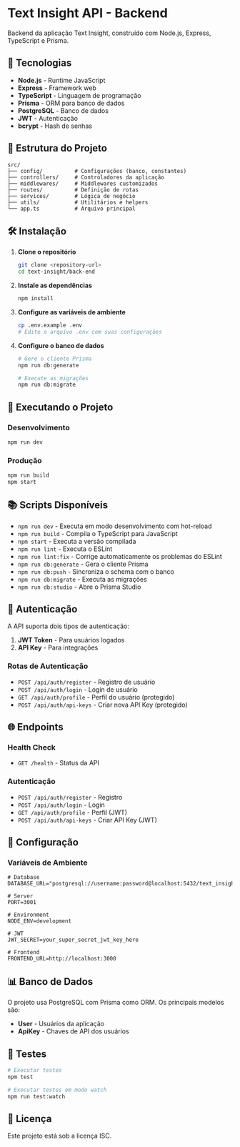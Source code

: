 # Text Insight API - Backend

Backend da aplicação Text Insight, construído com Node.js, Express, TypeScript e Prisma.

## 🚀 Tecnologias

- **Node.js** - Runtime JavaScript
- **Express** - Framework web
- **TypeScript** - Linguagem de programação
- **Prisma** - ORM para banco de dados
- **PostgreSQL** - Banco de dados
- **JWT** - Autenticação
- **bcrypt** - Hash de senhas

## 📁 Estrutura do Projeto

```
src/
├── config/          # Configurações (banco, constantes)
├── controllers/     # Controladores da aplicação
├── middlewares/     # Middlewares customizados
├── routes/          # Definição de rotas
├── services/        # Lógica de negócio
├── utils/           # Utilitários e helpers
└── app.ts           # Arquivo principal
```

## 🛠️ Instalação

1. **Clone o repositório**

   ```bash
   git clone <repository-url>
   cd text-insight/back-end
   ```

2. **Instale as dependências**

   ```bash
   npm install
   ```

3. **Configure as variáveis de ambiente**

   ```bash
   cp .env.example .env
   # Edite o arquivo .env com suas configurações
   ```

4. **Configure o banco de dados**

   ```bash
   # Gere o cliente Prisma
   npm run db:generate

   # Execute as migrações
   npm run db:migrate
   ```

## 🚀 Executando o Projeto

### Desenvolvimento

```bash
npm run dev
```

### Produção

```bash
npm run build
npm start
```

## 📚 Scripts Disponíveis

- `npm run dev` - Executa em modo desenvolvimento com hot-reload
- `npm run build` - Compila o TypeScript para JavaScript
- `npm start` - Executa a versão compilada
- `npm run lint` - Executa o ESLint
- `npm run lint:fix` - Corrige automaticamente os problemas do ESLint
- `npm run db:generate` - Gera o cliente Prisma
- `npm run db:push` - Sincroniza o schema com o banco
- `npm run db:migrate` - Executa as migrações
- `npm run db:studio` - Abre o Prisma Studio

## 🔐 Autenticação

A API suporta dois tipos de autenticação:

1. **JWT Token** - Para usuários logados
2. **API Key** - Para integrações

### Rotas de Autenticação

- `POST /api/auth/register` - Registro de usuário
- `POST /api/auth/login` - Login de usuário
- `GET /api/auth/profile` - Perfil do usuário (protegido)
- `POST /api/auth/api-keys` - Criar nova API Key (protegido)

## 🌐 Endpoints

### Health Check

- `GET /health` - Status da API

### Autenticação

- `POST /api/auth/register` - Registro
- `POST /api/auth/login` - Login
- `GET /api/auth/profile` - Perfil (JWT)
- `POST /api/auth/api-keys` - Criar API Key (JWT)

## 🔧 Configuração

### Variáveis de Ambiente

```env
# Database
DATABASE_URL="postgresql://username:password@localhost:5432/text_insight_db"

# Server
PORT=3001

# Environment
NODE_ENV=development

# JWT
JWT_SECRET=your_super_secret_jwt_key_here

# Frontend
FRONTEND_URL=http://localhost:3000
```

## 📊 Banco de Dados

O projeto usa PostgreSQL com Prisma como ORM. Os principais modelos são:

- **User** - Usuários da aplicação
- **ApiKey** - Chaves de API dos usuários

## 🧪 Testes

```bash
# Executar testes
npm test

# Executar testes em modo watch
npm run test:watch
```

## 📝 Licença

Este projeto está sob a licença ISC.
